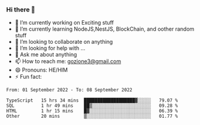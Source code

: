 ### Hi there 👋

<!--
**charlieScript/charlieScript** is a ✨ _special_ ✨ repository because its `README.md` (this file) appears on your GitHub profile.

Here are some ideas to get you started: -->

- 🔭 I’m currently working on Exciting stuff
- 🌱 I’m currently learning NodeJS,NestJS, BlockChain, and oother random stuff
- 👯 I’m looking to collaborate on anything
- 🤔 I’m looking for help with ...
- 💬 Ask me about anything
- 📫 How to reach me: gozione3@gmail.com
- 😄 Pronouns: HE/HIM
- ⚡ Fun fact: 
<!--START_SECTION:waka-->

```text
From: 01 September 2022 - To: 08 September 2022

TypeScript   15 hrs 34 mins  ███████████████████▓░░░░░   79.07 %
SQL          1 hr 49 mins    ██▒░░░░░░░░░░░░░░░░░░░░░░   09.28 %
HTML         1 hr 15 mins    █▓░░░░░░░░░░░░░░░░░░░░░░░   06.39 %
Other        20 mins         ▒░░░░░░░░░░░░░░░░░░░░░░░░   01.77 %
```

<!--END_SECTION:waka-->
